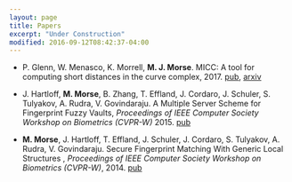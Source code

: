 ```yaml
---
layout: page
title: Papers 
excerpt: "Under Construction"
modified: 2016-09-12T08:42:37-04:00
---
```


* P. Glenn, W. Menasco, K. Morrell, **M. J. Morse**. MICC: A tool for computing short distances in the curve complex, 2017. [pub](https://doi.org/10.1016/j.jsc.2016.03.010), [arxiv](http://arxiv.org/abs/1408.4134)

* J. Hartloff, **M. Morse**, B. Zhang, T. Effland, J. Cordaro, J. Schuler, S. Tulyakov, A. Rudra, V. Govindaraju. A Multiple Server Scheme for Fingerprint Fuzzy Vaults, *Proceedings of IEEE Computer Society Workshop on Biometrics (CVPR-W)* 2015. [pub](https://doi.org/10.1109/CVPRW.2015.7301327)

* **M. Morse**, J. Hartloff, T. Effland, J. Schuler, J. Cordaro, S. Tulyakov, A. Rudra, V. Govindaraju. Secure Fingerprint Matching With Generic Local Structures , *Proceedings of IEEE Computer Society Workshop on Biometrics (CVPR-W)*, 2014. [pub](http://www.cv-foundation.org//openaccess/content_cvpr_workshops_2014/W01/papers/Morse_Secure_Fingerprint_Matching_2014_CVPR_paper.pdf)

